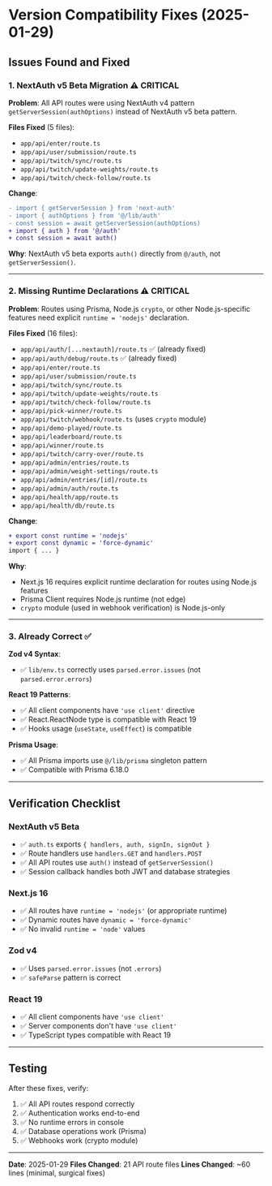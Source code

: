 # Version Compatibility Fixes (2025-01-29)

## Issues Found and Fixed

### 1. NextAuth v5 Beta Migration ⚠️ CRITICAL

**Problem**: All API routes were using NextAuth v4 pattern `getServerSession(authOptions)` instead of NextAuth v5 beta pattern.

**Files Fixed** (5 files):
- `app/api/enter/route.ts`
- `app/api/user/submission/route.ts`
- `app/api/twitch/sync/route.ts`
- `app/api/twitch/update-weights/route.ts`
- `app/api/twitch/check-follow/route.ts`

**Change**:
```diff
- import { getServerSession } from 'next-auth'
- import { authOptions } from '@/lib/auth'
- const session = await getServerSession(authOptions)
+ import { auth } from '@/auth'
+ const session = await auth()
```

**Why**: NextAuth v5 beta exports `auth()` directly from `@/auth`, not `getServerSession()`.

---

### 2. Missing Runtime Declarations ⚠️ CRITICAL

**Problem**: Routes using Prisma, Node.js `crypto`, or other Node.js-specific features need explicit `runtime = 'nodejs'` declaration.

**Files Fixed** (16 files):
- `app/api/auth/[...nextauth]/route.ts` ✅ (already fixed)
- `app/api/auth/debug/route.ts` ✅ (already fixed)
- `app/api/enter/route.ts`
- `app/api/user/submission/route.ts`
- `app/api/twitch/sync/route.ts`
- `app/api/twitch/update-weights/route.ts`
- `app/api/twitch/check-follow/route.ts`
- `app/api/pick-winner/route.ts`
- `app/api/twitch/webhook/route.ts` (uses `crypto` module)
- `app/api/demo-played/route.ts`
- `app/api/leaderboard/route.ts`
- `app/api/winner/route.ts`
- `app/api/twitch/carry-over/route.ts`
- `app/api/admin/entries/route.ts`
- `app/api/admin/weight-settings/route.ts`
- `app/api/admin/entries/[id]/route.ts`
- `app/api/admin/auth/route.ts`
- `app/api/health/app/route.ts`
- `app/api/health/db/route.ts`

**Change**:
```diff
+ export const runtime = 'nodejs'
+ export const dynamic = 'force-dynamic'
import { ... }
```

**Why**: 
- Next.js 16 requires explicit runtime declaration for routes using Node.js features
- Prisma Client requires Node.js runtime (not edge)
- `crypto` module (used in webhook verification) is Node.js-only

---

### 3. Already Correct ✅

**Zod v4 Syntax**: 
- ✅ `lib/env.ts` correctly uses `parsed.error.issues` (not `parsed.error.errors`)

**React 19 Patterns**:
- ✅ All client components have `'use client'` directive
- ✅ React.ReactNode type is compatible with React 19
- ✅ Hooks usage (`useState`, `useEffect`) is compatible

**Prisma Usage**:
- ✅ All Prisma imports use `@/lib/prisma` singleton pattern
- ✅ Compatible with Prisma 6.18.0

---

## Verification Checklist

### NextAuth v5 Beta
- ✅ `auth.ts` exports `{ handlers, auth, signIn, signOut }`
- ✅ Route handlers use `handlers.GET` and `handlers.POST`
- ✅ All API routes use `auth()` instead of `getServerSession()`
- ✅ Session callback handles both JWT and database strategies

### Next.js 16
- ✅ All routes have `runtime = 'nodejs'` (or appropriate runtime)
- ✅ Dynamic routes have `dynamic = 'force-dynamic'`
- ✅ No invalid `runtime = 'node'` values

### Zod v4
- ✅ Uses `parsed.error.issues` (not `.errors`)
- ✅ `safeParse` pattern is correct

### React 19
- ✅ All client components have `'use client'`
- ✅ Server components don't have `'use client'`
- ✅ TypeScript types compatible with React 19

---

## Testing

After these fixes, verify:
1. ✅ All API routes respond correctly
2. ✅ Authentication works end-to-end
3. ✅ No runtime errors in console
4. ✅ Database operations work (Prisma)
5. ✅ Webhooks work (crypto module)

---

**Date**: 2025-01-29
**Files Changed**: 21 API route files
**Lines Changed**: ~60 lines (minimal, surgical fixes)

